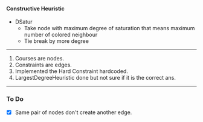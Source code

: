 #### Constructive Heuristic
- DSatur  
  * Take node with maximum degree of saturation that means maximum number of colored neighbour
  * Tie break by more degree


* * *
1. Courses are nodes.
2. Constraints are edges.
3. Implemented the Hard Constraint hardcoded.
4. LargestDegreeHeuristic done but not sure if it is the correct ans.

***
### To Do
- [x] Same pair of nodes don't create another edge.